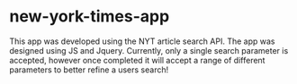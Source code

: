 # new-york-times-app

This app was developed using the NYT article search API. The app was designed using JS and Jquery.
Currently, only a single search parameter is accepted, however once completed it will accept a range
of different parameters to better refine a users search!
